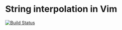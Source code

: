 String interpolation in Vim
===========================
[![Build Status](https://travis-ci.org/haya14busa/vital-string-interpolation.svg?branch=master)](https://travis-ci.org/haya14busa/vital-string-interpolation)
